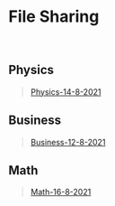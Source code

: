 # File Sharing
<br> 

## Physics 
>[Physics-14-8-2021](/markdown/Physics-14-8-2021)
>

## Business 
>[Business-12-8-2021](/markdown/Business-12-8-2021)
>

## Math 
>[Math-16-8-2021](/markdown/Math-16-8-2021)
>

